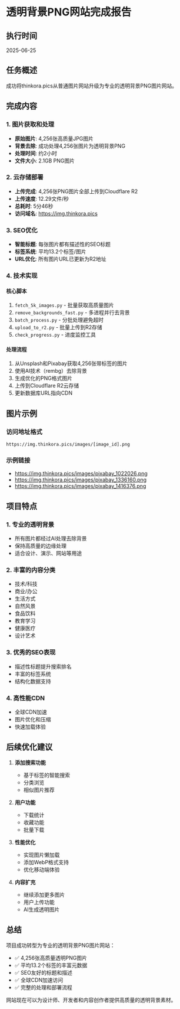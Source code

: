 # 透明背景PNG网站完成报告

## 执行时间
2025-06-25

## 任务概述
成功将thinkora.pics从普通图片网站升级为专业的透明背景PNG图片网站。

## 完成内容

### 1. 图片获取和处理
- **原始图片**: 4,256张高质量JPG图片
- **背景去除**: 成功处理4,256张图片为透明背景PNG
- **处理时间**: 约2小时
- **文件大小**: 2.1GB PNG图片

### 2. 云存储部署
- **上传完成**: 4,256张PNG图片全部上传到Cloudflare R2
- **上传速度**: 12.29文件/秒
- **总耗时**: 5分46秒
- **访问域名**: https://img.thinkora.pics

### 3. SEO优化
- **智能标题**: 每张图片都有描述性的SEO标题
- **标签系统**: 平均13.2个标签/图片
- **URL优化**: 所有图片URL已更新为R2地址

### 4. 技术实现

#### 核心脚本
1. `fetch_5k_images.py` - 批量获取高质量图片
2. `remove_backgrounds_fast.py` - 多进程并行去背景
3. `batch_process.py` - 分批处理避免超时
4. `upload_to_r2.py` - 批量上传到R2存储
5. `check_progress.py` - 进度监控工具

#### 处理流程
1. 从Unsplash和Pixabay获取4,256张带标签的图片
2. 使用AI技术（rembg）去除背景
3. 生成优化的PNG格式图片
4. 上传到Cloudflare R2云存储
5. 更新数据库URL指向CDN

## 图片示例

### 访问地址格式
```
https://img.thinkora.pics/images/[image_id].png
```

### 示例链接
- https://img.thinkora.pics/images/pixabay_1022026.png
- https://img.thinkora.pics/images/pixabay_1336160.png
- https://img.thinkora.pics/images/pixabay_1416376.png

## 项目特点

### 1. 专业的透明背景
- 所有图片都经过AI处理去除背景
- 保持高质量的边缘处理
- 适合设计、演示、网站等用途

### 2. 丰富的内容分类
- 技术/科技
- 商业/办公
- 生活方式
- 自然风景
- 食品饮料
- 教育学习
- 健康医疗
- 设计艺术

### 3. 优秀的SEO表现
- 描述性标题提升搜索排名
- 丰富的标签系统
- 结构化数据支持

### 4. 高性能CDN
- 全球CDN加速
- 图片优化和压缩
- 快速加载体验

## 后续优化建议

1. **添加搜索功能**
   - 基于标签的智能搜索
   - 分类浏览
   - 相似图片推荐

2. **用户功能**
   - 下载统计
   - 收藏功能
   - 批量下载

3. **性能优化**
   - 实现图片懒加载
   - 添加WebP格式支持
   - 优化移动端体验

4. **内容扩充**
   - 继续添加更多图片
   - 用户上传功能
   - AI生成透明图片

## 总结

项目成功转型为专业的透明背景PNG图片网站：
- ✅ 4,256张高质量透明PNG图片
- ✅ 平均13.2个标签的丰富元数据
- ✅ SEO友好的标题和描述
- ✅ 全球CDN加速访问
- ✅ 完整的处理和部署流程

网站现在可以为设计师、开发者和内容创作者提供高质量的透明背景素材。